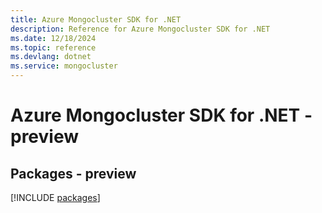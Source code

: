 ```yaml
---
title: Azure Mongocluster SDK for .NET
description: Reference for Azure Mongocluster SDK for .NET
ms.date: 12/18/2024
ms.topic: reference
ms.devlang: dotnet
ms.service: mongocluster
---
```

# Azure Mongocluster SDK for .NET - preview
## Packages - preview
[!INCLUDE [packages](mongocluster-index.md)]